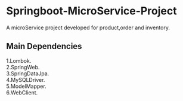 # Springboot-MicroService-Project

A microService project developed for product,order and inventory.

## Main Dependencies
1.Lombok.  
2.SpringWeb.  
3.SpringDataJpa.  
4.MySQLDriver.  
5.ModelMapper.  
6.WebClient.  
